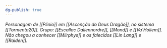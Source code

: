 ```yaml
---
dg-publish: true
---
```

*Personagem de [[Plínio]] em [[Ascenção do Deus Dragão]], no sistema [[Tormenta20]].*
*Grupo: [[Escallac Dallennordre]], [[Mond]] e [[Va'Holiem]].*
*Não chegou a conhecer [[Miirphys]] e os falecidos [[Lin Lang]] e [[Raiden]].*
